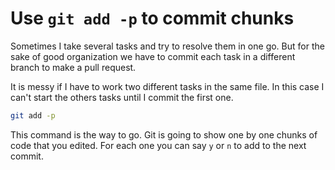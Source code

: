 # Use `git add -p` to commit chunks

Sometimes I take several tasks and try to resolve them in one go. But
for the sake of good organization we have to commit each task in a
different branch to make a pull request.

It is messy if I have to work two different tasks in the same file. In
this case I can't start the others tasks until I commit the first one.

```sh
git add -p
```

This command is the way to go. Git is going to show one by one chunks of
code that you edited. For each one you can say `y` or `n` to add to the
next commit.
